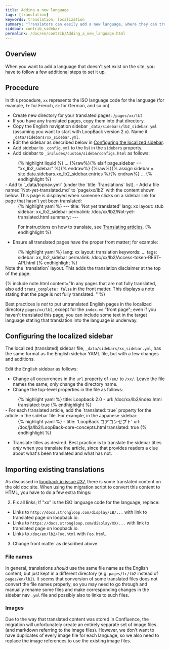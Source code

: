 ```yaml
---
title: Adding a new language
tags: [translation]
keywords: translation, localization
summary: "Translators can easily add a new language, where they can translate LoopBack docs."
sidebar: contrib_sidebar
permalink: /doc/en/contrib/Adding_a_new_language.html
---
```


## Overview

When you want to add a language that doesn't yet exist on the site, you have to follow a few
additional steps to set it up.

## Procedure

In this procedure, `xx` represents the ISO language code for the language (for example, `fr` for French, `de` for German, and so on).

- Create new directory for your translated pages: `/pages/xx/lb2`
- If you have any translated pages, copy them into that directory.
- Copy the English navigation sidebar `_data/sidebars/lb2_sidebar.yml` (assuming you want to start with LoopBack version 2.x).  Name it `_data/sidebars/xx_sidebar.yml`.
- Edit the sidebar as described below in [Configuring the localized sidebar](#configuring-the-localized-sidebar).
- Add sidebar to `_config.yml` to the list in the `sidebars` property.
- Add sidebar to `_includes/custom/sidebarconfigs.html` as follows:
<div style="margin-left:40px;">{% highlight liquid %}
...
{%raw%}{% elsif page.sidebar == "xx_lb2_sidebar" %}{% endraw%}
    {%raw%}{% assign sidebar = site.data.sidebars.xx_lb2_sidebar.entries %}{% endraw%}
...
{% endhighlight %}</div>
- Add to `_data/topnav.yml` (under the `title: Translations` list).
- Add a file named `Not-yet-translated.md` to `page/xx/lb2` with the content shown below.
This page is displayed when someone clicks on a sidebar link for page that hasn't yet been translated:
<div style="margin-left:40px;">{% highlight yaml %}
---
title: 'Not yet translated'
lang: xx
layout: stub
sidebar: xx_lb2_sidebar
permalink: /doc/xx/lb2/Not-yet-translated.html
summary:
---

For instructions on how to translate, see [Translating articles](Translating_articles.html).
{% endhighlight %}</div>
- Ensure all translated pages have the proper front matter; for example:
<div style="margin-left:40px;">{% highlight yaml %}
lang: xx
layout: translation
keywords: ...
tags:
sidebar: xx_lb2_sidebar
permalink: /doc/xx/lb2/Access-token-REST-API.html
{% endhighlight %}</div>
Note the `translation` layout.  This adds the translation disclaimer at the top of the page.

{% include note.html content="In any pages that are not fully translated, also add `trans_complete: false` in the front matter.  This displays a note stating that the page is not fully translated.
" %}

Best practices is _not_ to put untranslated English pages in the localized directory `pages/xx/lb2`, except for the `index.md` "front page"; even if you haven't translated this page, you can include some text in the target language stating that translation into the language is underway.

## Configuring the localized sidebar

The localized (translated) sidebar file, `_data/sidebars/xx_sidebar.yml`, has the same format as the
English sidebar YAML file, but with a few changes and additions.

Edit the English sidebar as follows:

- Change all occurrences in the `url` property of `/en/` to `/xx/`.  Leave the file names the same; only change the directory name.
- Change the top-level properties in the file as follows:

<div style="margin-left:40px;">{% highlight yaml %}
title: Loopback 2.0 - <Add language name here>
url: /doc/xx/lb2/index.html
translated: true
{% endhighlight %}</div>
- For each translated article, add the `translated: true` property for the article in the sidebar file.  For example, in the Japanese sidebar:
<div style="margin-left:40px;">{% highlight yaml %}
- title: 'LoopBack コアコンセプト'
  url: /doc/ja/lb2/LoopBack-core-concepts.html
  translated: true
{% endhighlight %}</div>

- Translate titles as desired.  Best practice is to translate the sidebar titles _only_ when you translate the article, since that provides readers a clue about what's been translated and what has not.

## Importing existing translations

As discussed in [loopback.io issue #37](https://github.com/strongloop/loopback.io/issues/37), there is some translated content on the old doc site.   When using the migration script to convert this content to HTML, you have to do a few extra things:

2. Fix all links; If "xx" is the ISO language code for the language, replace:
  - Links to `http://docs.strongloop.com/display/LB/...` with link to translated page on loopback.io.
  - Links to `https://docs.strongloop.com/display/XX/...` with link to translated page on loopback.io.
  - Links to `/doc/en/lb2/Foo.html` with `Foo.html`.
3. Change front matter as described above.

### File names

In general, translations _should_ use the same file name as the English content, but just kept in a different directory (e.g. `pages/fr/lb2` instead of `pages/en/lb2`).  It seems that conversion of some translated files does not convert the file names properly, so you may need to go through and manually rename some files and make corresponding changes in the sidebar nav `.yml` file and possibly also to links to such files.

### Images
Due to the way that translated content was stored in Confluence, the migration will unfortunately create an entirely separate set of image files (and markdown referring to the image files).  However, we don't want to have duplicates of every image file for each language, so we also need to replace the image references to use the existing image files.
